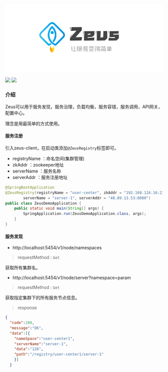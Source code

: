 <p align="center">
<img src="/images/logo.png" alt="Zeus">
</p>

![](https://img.shields.io/badge/zeus-1.0-orange)       ![](https://img.shields.io/badge/license-apache-brightgreen)

### 介绍

Zeus可以用于服务发现，服务治理，负载均衡，服务容错，服务调用，API网关，配置中心。

理念是用最简单的方式使用。

#### 服务注册

引入zeus-client，在启动类添加`@ZeusRegistry`标签即可。

* registryName ：命名空间(集群管理)
* zkAddr ：zookeeper地址
* serverName ：服务名称
* serverAddr ：服务注册地址

```java
@SpringBootApplication
@ZeusRegistry(registryName = "user-center", zkAddr = "192.168.124.16:2181",
        serverName = "server-1", serverAddr = "48.89.13.53:8080")
public class ZeusDemoApplication {
    public static void main(String[] args) {
        SpringApplication.run(ZeusDemoApplication.class, args);
    }
}
```

#### 服务发现

* http://localhost:5454/v1/node/namespaces

> requestMethod : `Get`

获取所有集群名。

* http://localhost:5454/v1/node/server?namespace=param

> requestMethod : `Get`

获取指定集群下的所有服务节点信息。

> response

```json
{
  "code":200,
  "message":"OK",
  "data":[{
    "nameSpace":"user-center1",
    "serverName":"server-1",
    "data":"126",
    "path":"/registry/user-center1/server-1"
    }]
  }
```

